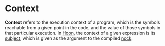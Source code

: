 # Context

**Context** refers to the execution context of a program, which is the symbols reachable from a given point in the code, and the value of those symbols in that particular execution. In [Hoon](hoon.md), the context of a given expression is its [subject](subject.md), which is given as the argument to the compiled [nock](nock.md).


